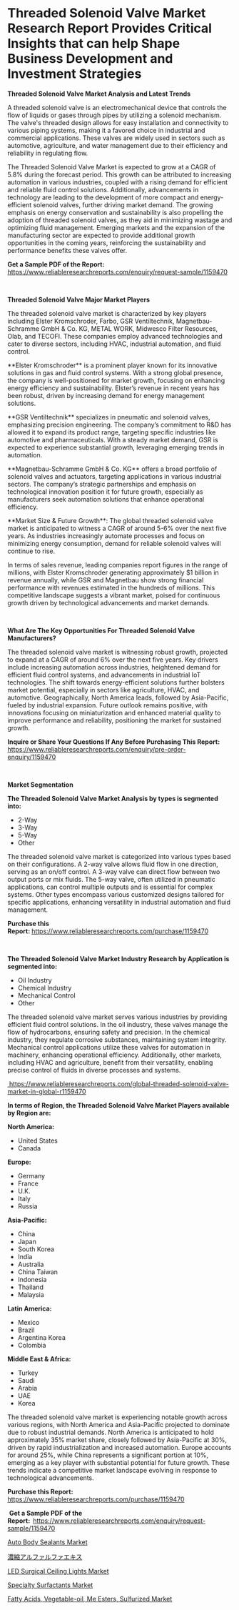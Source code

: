 <p><h1>Threaded Solenoid Valve Market Research Report Provides Critical Insights that can help Shape Business Development and Investment Strategies</h1></p><p><strong>Threaded Solenoid Valve Market Analysis and Latest Trends</strong></p>
<p><p>A threaded solenoid valve is an electromechanical device that controls the flow of liquids or gases through pipes by utilizing a solenoid mechanism. The valve's threaded design allows for easy installation and connectivity to various piping systems, making it a favored choice in industrial and commercial applications. These valves are widely used in sectors such as automotive, agriculture, and water management due to their efficiency and reliability in regulating flow.</p><p>The Threaded Solenoid Valve Market is expected to grow at a CAGR of 5.8% during the forecast period. This growth can be attributed to increasing automation in various industries, coupled with a rising demand for efficient and reliable fluid control solutions. Additionally, advancements in technology are leading to the development of more compact and energy-efficient solenoid valves, further driving market demand. The growing emphasis on energy conservation and sustainability is also propelling the adoption of threaded solenoid valves, as they aid in minimizing wastage and optimizing fluid management. Emerging markets and the expansion of the manufacturing sector are expected to provide additional growth opportunities in the coming years, reinforcing the sustainability and performance benefits these valves offer.</p></p>
<p><strong>Get a Sample PDF of the Report:&nbsp;</strong> <a href="https://www.reliableresearchreports.com/enquiry/request-sample/1159470">https://www.reliableresearchreports.com/enquiry/request-sample/1159470</a></p>
<p>&nbsp;</p>
<p><strong>Threaded Solenoid Valve Major Market Players</strong></p>
<p><p>The threaded solenoid valve market is characterized by key players including Elster Kromschroder, Farbo, GSR Ventiltechnik, Magnetbau-Schramme GmbH & Co. KG, METAL WORK, Midwesco Filter Resources, Olab, and TECOFI. These companies employ advanced technologies and cater to diverse sectors, including HVAC, industrial automation, and fluid control.</p><p>**Elster Kromschroder** is a prominent player known for its innovative solutions in gas and fluid control systems. With a strong global presence, the company is well-positioned for market growth, focusing on enhancing energy efficiency and sustainability. Elster’s revenue in recent years has been robust, driven by increasing demand for energy management solutions.</p><p>**GSR Ventiltechnik** specializes in pneumatic and solenoid valves, emphasizing precision engineering. The company’s commitment to R&D has allowed it to expand its product range, targeting specific industries like automotive and pharmaceuticals. With a steady market demand, GSR is expected to experience substantial growth, leveraging emerging trends in automation.</p><p>**Magnetbau-Schramme GmbH & Co. KG** offers a broad portfolio of solenoid valves and actuators, targeting applications in various industrial sectors. The company’s strategic partnerships and emphasis on technological innovation position it for future growth, especially as manufacturers seek automation solutions that enhance operational efficiency.</p><p>**Market Size & Future Growth**: The global threaded solenoid valve market is anticipated to witness a CAGR of around 5-6% over the next five years. As industries increasingly automate processes and focus on minimizing energy consumption, demand for reliable solenoid valves will continue to rise.</p><p>In terms of sales revenue, leading companies report figures in the range of millions, with Elster Kromschroder generating approximately $1 billion in revenue annually, while GSR and Magnetbau show strong financial performance with revenues estimated in the hundreds of millions. This competitive landscape suggests a vibrant market, poised for continuous growth driven by technological advancements and market demands.</p></p>
<p>&nbsp;</p>
<p><strong>What Are The Key Opportunities For Threaded Solenoid Valve Manufacturers?</strong></p>
<p><p>The threaded solenoid valve market is witnessing robust growth, projected to expand at a CAGR of around 6% over the next five years. Key drivers include increasing automation across industries, heightened demand for efficient fluid control systems, and advancements in industrial IoT technologies. The shift towards energy-efficient solutions further bolsters market potential, especially in sectors like agriculture, HVAC, and automotive. Geographically, North America leads, followed by Asia-Pacific, fueled by industrial expansion. Future outlook remains positive, with innovations focusing on miniaturization and enhanced material quality to improve performance and reliability, positioning the market for sustained growth.</p></p>
<p><strong>Inquire or Share Your Questions If Any Before Purchasing This Report:</strong> <a href="https://www.reliableresearchreports.com/enquiry/pre-order-enquiry/1159470">https://www.reliableresearchreports.com/enquiry/pre-order-enquiry/1159470</a></p>
<p>&nbsp;</p>
<p><strong>Market Segmentation</strong></p>
<p><strong>The Threaded Solenoid Valve Market Analysis by types is segmented into:</strong></p>
<p><ul><li>2-Way</li><li>3-Way</li><li>5-Way</li><li>Other</li></ul></p>
<p><p>The threaded solenoid valve market is categorized into various types based on their configurations. A 2-way valve allows fluid flow in one direction, serving as an on/off control. A 3-way valve can direct flow between two output ports or mix fluids. The 5-way valve, often utilized in pneumatic applications, can control multiple outputs and is essential for complex systems. Other types encompass various customized designs tailored for specific applications, enhancing versatility in industrial automation and fluid management.</p></p>
<p><strong>Purchase this Report:&nbsp;</strong><a href="https://www.reliableresearchreports.com/purchase/1159470">https://www.reliableresearchreports.com/purchase/1159470</a></p>
<p>&nbsp;</p>
<p><strong>The Threaded Solenoid Valve Market Industry Research by Application is segmented into:</strong></p>
<p><ul><li>Oil Industry</li><li>Chemical Industry</li><li>Mechanical Control</li><li>Other</li></ul></p>
<p><p>The threaded solenoid valve market serves various industries by providing efficient fluid control solutions. In the oil industry, these valves manage the flow of hydrocarbons, ensuring safety and precision. In the chemical industry, they regulate corrosive substances, maintaining system integrity. Mechanical control applications utilize these valves for automation in machinery, enhancing operational efficiency. Additionally, other markets, including HVAC and agriculture, benefit from their versatility, enabling precise control of fluids in diverse processes and systems.</p></p>
<p><a href="https://www.reliableresearchreports.com/global-threaded-solenoid-valve-market-in-global-r1159470">&nbsp;https://www.reliableresearchreports.com/global-threaded-solenoid-valve-market-in-global-r1159470</a></p>
<p><strong>In terms of Region, the Threaded Solenoid Valve Market Players available by Region are:</strong></p>
<p>
    <p> <strong> North America: </strong>
        <ul>
            <li>United States</li>
            <li>Canada</li>
        </ul>
        </p> 
    <p> <strong> Europe: </strong>
        <ul>
            <li>Germany</li>
            <li>France</li>
            <li>U.K.</li>
            <li>Italy</li>
            <li>Russia</li>
        </ul>
        </p> 
    <p> <strong> Asia-Pacific: </strong>
        <ul>
            <li>China</li>
            <li>Japan</li>
            <li>South Korea</li>
            <li>India</li>
            <li>Australia</li>
            <li>China Taiwan</li>
            <li>Indonesia</li>
            <li>Thailand</li>
            <li>Malaysia</li>
        </ul>
        </p> 
    <p> <strong> Latin America: </strong>
        <ul>
            <li>Mexico</li>
            <li>Brazil</li>
            <li>Argentina Korea</li>
            <li>Colombia</li>
        </ul>
        </p> 
    <p> <strong> Middle East & Africa: </strong>
        <ul>
            <li>Turkey</li>
            <li>Saudi</li>
            <li>Arabia</li>
            <li>UAE</li>
            <li>Korea</li>
        </ul>
    </p>
    </p>
<p><p>The threaded solenoid valve market is experiencing notable growth across various regions, with North America and Asia-Pacific projected to dominate due to robust industrial demands. North America is anticipated to hold approximately 35% market share, closely followed by Asia-Pacific at 30%, driven by rapid industrialization and increased automation. Europe accounts for around 25%, while China represents a significant portion at 10%, emerging as a key player with substantial potential for future growth. These trends indicate a competitive market landscape evolving in response to technological advancements.</p></p>
<p><strong>Purchase this Report: </strong><a href="https://www.reliableresearchreports.com/purchase/1159470">https://www.reliableresearchreports.com/purchase/1159470</a></p>
<p>&nbsp;<strong>Get a Sample PDF of the Report:&nbsp;&nbsp;</strong><a href="https://www.reliableresearchreports.com/enquiry/request-sample/1159470">https://www.reliableresearchreports.com/enquiry/request-sample/1159470</a></p>
<p><strong></strong></p>
<p><p><a href="https://issuu.com/reportprime-2/docs/auto-body-sealants-market-size-2030_510a2bdb25e34d">Auto Body Sealants Market</a></p><p><a href="https://medium.com/@mayeuwjvassey/concentrated-alfalfa-extract-market-%E3%81%AF-%E3%82%B3%E3%82%B9%E3%83%88%E7%AE%A1%E7%90%86%E3%81%A8%E5%8A%B9%E7%8E%87%E5%90%91%E4%B8%8A%E3%82%92%E5%84%AA%E5%85%88%E3%81%97%E3%81%BE%E3%81%99-%E3%81%95%E3%82%89%E3%81%AB-%E5%A0%B1%E5%91%8A%E6%9B%B8%E3%81%AF%E5%B8%82%E5%A0%B4%E3%81%AE%E9%9C%80%E8%A6%81%E9%9D%A2%E3%81%A8%E4%BE%9B%E7%B5%A6%E9%9D%A2%E3%81%AE%E4%B8%A1%E6%96%B9%E3%82%92%E3%82%AB%E3%83%90%E3%83%BC%E3%81%97%E3%81%A6%E3%81%84%E3%81%BE%E3%81%99-a9fea79b8ae0">濃縮アルファルファエキス</a></p><p><a href="https://github.com/DianaWilson796/Market-Research-Report-List-1/blob/main/led-surgical-ceiling-lights-market.md">LED Surgical Ceiling Lights Market</a></p><p><a href="https://www.linkedin.com/pulse/specialty-surfactants-market-share-new-trends-analysis-its-8eudf?trackingId=Oe5nuP%2BYTo2tLDxVeld7%2BQ%3D%3D">Specialty Surfactants Market</a></p><p><a href="https://www.linkedin.com/pulse/market-dynamics-future-trends-global-fatty-acids-vegetable-oil-c7f3f?trackingId=udtwOTv0TuiUTNq4Jsjx8g%3D%3D">Fatty Acids, Vegetable-oil, Me Esters, Sulfurized Market</a></p></p>